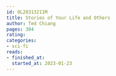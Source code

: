 ```yaml
---
id: OL28313211M
title: Stories of Your Life and Others
author: Ted Chiang
pages: 304
rating:
categories:
- sci-fi
reads:
- finished_at:
  started_at: 2023-01-23
---
```

